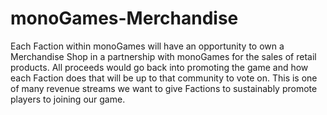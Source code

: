 <h1>monoGames-Merchandise</h1>
<p>
Each Faction within monoGames will have an opportunity to own a Merchandise Shop in a partnership with monoGames for the sales of retail products. All proceeds would go back into promoting the game and how each Faction does that will be up to that community to vote on. This is one of many revenue streams we want to give Factions to sustainably promote players to joining our game.
</p>
